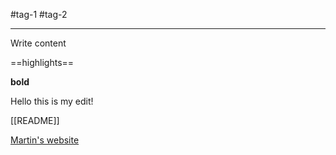 #tag-1 #tag-2
- --
Write content

==highlights==

**bold**

Hello this is my edit!


[[README]]

[Martin's website](https://mborn.eu)



